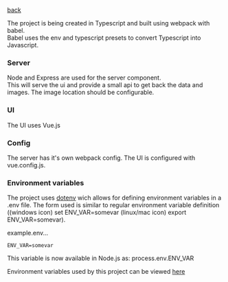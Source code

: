 [back](../README.md)

The project is being created in Typescript and built using webpack with babel.  
Babel uses the env and typescript presets to convert Typescript into Javascript.

### Server
Node and Express are used for the server component.  
This will serve the ui and provide a small api to get back the data and images.  The image location should be configurable.


### UI 
The UI uses Vue.js 

### Config 
The server has it's own webpack config.  The UI is configured with vue.config.js.

### Environment variables 
The project uses [dotenv](https://www.npmjs.com/package/dotenv) wich allows for defining environment variables in a .env file.  The form used is similar to regular environment variable definition ((windows icon) set ENV_VAR=somevar (linux/mac icon) export ENV_VAR=somevar).  

example.env... 

`ENV_VAR=somevar`

This variable is now available in Node.js as: process.env.ENV_VAR

Environment variables used by this project can be viewed [here](env.md)